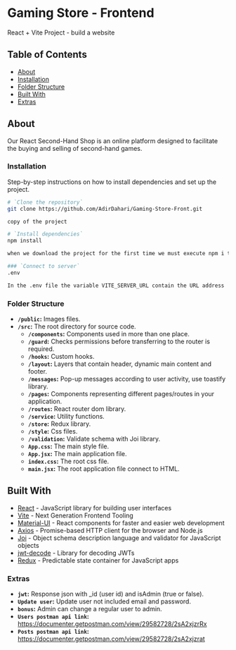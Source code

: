 # Gaming Store - Frontend

React + Vite Project - build a website

## Table of Contents

- [About](#about)
- [Installation](#installation)
- [Folder Structure](#folder-structure)
- [Built With](#built-with)
- [Extras](#extras)

## About

Our React Second-Hand Shop is an online platform designed to facilitate the buying and selling of second-hand games.

### Installation

Step-by-step instructions on how to install dependencies and set up the project.

```bash
# `Clone the repository`
git clone https://github.com/AdirDahari/Gaming-Store-Front.git

copy of the project

# `Install dependencies`
npm install

when we download the project for the first time we must execute npm i to install all dependencies

### `Connect to server`
.env

In the .env file the variable VITE_SERVER_URL contain the URL address
```

### Folder Structure

- **`/public`:** Images files.
- **`/src`:** The root directory for source code.
  - **`/components`:** Components used in more than one place.
  - **`/guard`:** Checks permissions before transferring to the router is required.
  - **`/hooks`:** Custom hooks.
  - **`/layout`:** Layers that contain header, dynamic main content and footer.
  - **`/messages`:** Pop-up messages according to user activity, use toastify library.
  - **`/pages`:** Components representing different pages/routes in your application.
  - **`/routes`:** React router dom library.
  - **`/service`:** Utility functions.
  - **`/store`:** Redux library.
  - **`/style`:** Css files.
  - **`/validation`:** Validate schema with Joi library.
  - **`App.css`:** The main style file.
  - **`App.jsx`:** The main application file.
  - **`index.css`:** The root css file.
  - **`main.jsx`:** The root application file connect to HTML.

## Built With

- [React](https://reactjs.org/) - JavaScript library for building user interfaces
- [Vite](https://vitejs.dev/) - Next Generation Frontend Tooling
- [Material-UI](https://material-ui.com/) - React components for faster and easier web development
- [Axios](https://axios-http.com/) - Promise-based HTTP client for the browser and Node.js
- [Joi](https://joi.dev/) - Object schema description language and validator for JavaScript objects
- [jwt-decode](https://www.npmjs.com/package/jwt-decode) - Library for decoding JWTs
- [Redux](https://redux.js.org/) - Predictable state container for JavaScript apps

### Extras

- **`jwt`:** Response json with \_id (user id) and isAdmin (true or false).
- **`Update user`:** Update user not included email and password.
- **`bonus`:** Admin can change a regular user to admin.
- **`Users postman api link`:** https://documenter.getpostman.com/view/29582728/2sA2xjzrRx
- **`Posts postman api link`:** https://documenter.getpostman.com/view/29582728/2sA2xjzrat
